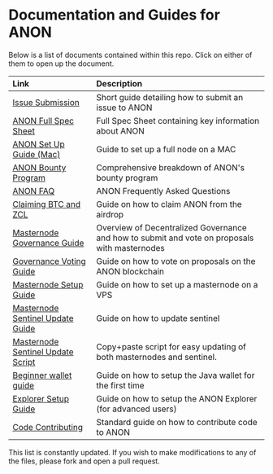 # Documentation and Guides for ANON

Below is a list of documents contained within this repo. Click on either of them to open up the document.

|	Link																|	Description																						|
|:-																		|:-																									|
|	[Issue Submission](issue_submission.md)								|	Short guide detailing how to submit an issue to ANON											|
|	[ANON Full Spec Sheet](anon_spec_sheet.md)							|	Full Spec Sheet containing key information about ANON											|
|	[ANON Set Up Guide (Mac)](first_time_setup_mac.md)					|	Guide to set up a full node on a MAC															|
|	[ANON Bounty Program](bounty_program.md)							|	Comprehensive breakdown of ANON's bounty program												|
|	[ANON FAQ](anon_faq.md)												|	ANON Frequently Asked Questions																	|
|	[Claiming BTC and ZCL](claiming_guide.md)							|	Guide on how to claim ANON from the airdrop														|
|	[Masternode Governance Guide](governance_guide.md)					|	Overview of Decentralized Governance and how to submit and vote on proposals with masternodes	|
|	[Governance Voting Guide](proposal_voting.md)						|	Guide on how to vote on proposals on the ANON blockchain										|
|	[Masternode Setup Guide](anon_masternode_setup.md)					|	Guide on how to set up a masternode on a VPS													|
|	[Masternode Sentinel Update Guide](sentinel_guide.md)				|	Guide on how to update sentinel																	|
|	[Masternode Sentinel Update Script](mn_sentinel_update_script.md)	|	Copy+paste script for easy updating of both masternodes and sentinel.							|
|	[Beginner wallet guide](simple_wallet_guide.md)						|	Guide on how to setup the Java wallet for the first time										|
|	[Explorer Setup Guide](explorer_guide.md)							|	Guide on how to setup the ANON Explorer (for advanced users)									|
|	[Code Contributing](contributing.md)								|	Standard guide on how to contribute code to ANON												|

This list is constantly updated. If you wish to make modifications to any of the files, please fork and open a pull request.
